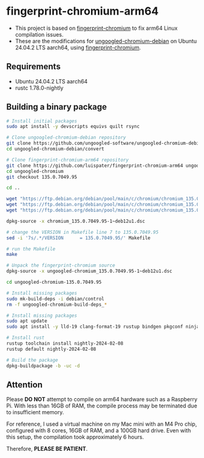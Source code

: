 # fingerprint-chromium-arm64

* This project is based on [fingerprint-chromium](https://github.com/adryfish/fingerprint-chromium) to fix arm64 Linux compilation issues.
* These are the modifications for [ungoogled-chromium-debian](https://github.com/ungoogled-software/ungoogled-chromium-debian) on Ubuntu 24.04.2 LTS aarch64, using [fingerprint-chromium](https://github.com/adryfish/fingerprint-chromium).

## Requirements
* Ubuntu 24.04.2 LTS aarch64
* rustc 1.78.0-nightly

## Building a binary package

```sh
# Install initial packages
sudo apt install -y devscripts equivs quilt rsync

# Clone ungoogled-chromium-debian repository
git clone https://github.com/ungoogled-software/ungoogled-chromium-debian.git
cd ungoogled-chromium-debian/convert

# Clone fingerprint-chromium-arm64 repository
git clone https://github.com/luispater/fingerprint-chromium-arm64 ungoogled-chromium
cd ungoogled-chromium
git checkout 135.0.7049.95

cd ..

wget "https://ftp.debian.org/debian/pool/main/c/chromium/chromium_135.0.7049.95.orig.tar.xz"
wget "https://ftp.debian.org/debian/pool/main/c/chromium/chromium_135.0.7049.95-1~deb12u1.debian.tar.xz"
wget "https://ftp.debian.org/debian/pool/main/c/chromium/chromium_135.0.7049.95-1~deb12u1.dsc" 

dpkg-source -x chromium_135.0.7049.95-1~deb12u1.dsc

# change the VERSION in Makefile line 7 to 135.0.7049.95
sed -i '7s/.*/VERSION      = 135.0.7049.95/' Makefile 

# run the Makefile
make

# Unpack the fingerprint-chromium source
dpkg-source -x ungoogled-chromium_135.0.7049.95-1~deb12u1.dsc

cd ungoogled-chromium-135.0.7049.95

# Install missing packages
sudo mk-build-deps -i debian/control
rm -f ungoogled-chromium-build-deps_*

# Install missing packages
sudo apt update
sudo apt install -y lld-19 clang-format-19 rustup bindgen pkgconf ninja-build elfutils flex yasm xvfb gperf bison nodejs node-rollup-plugin-terser rollup valgrind x11-apps xcb-proto xfonts-base libdav1d-dev libx11-xcb-dev libxshmfence-dev libgl-dev libglu1-mesa-dev libegl1-mesa-dev libgles2-mesa-dev libopenh264-dev generate-ninja mesa-common-dev rapidjson-dev libva-dev libxt-dev libgbm-dev libpng-dev libxss-dev libelf-dev libpci-dev libcap-dev libffi-dev libkrb5-dev libexif-dev libflac-dev libudev-dev libpipewire-0.3-dev libopus-dev libxtst-dev libjpeg-dev libxml2-dev libgtk-3-dev libxslt1-dev liblcms2-dev libpulse-dev libpam0g-dev libdouble-conversion-dev libxnvctrl-dev libglib2.0-dev libasound2-dev libsecret-1-dev libspeechd-dev libminizip-dev libhunspell-dev libharfbuzz-dev libxcb-dri3-dev libusb-1.0-0-dev libopenjp2-7-dev libmodpbase64-dev libnss3-dev libnspr4-dev libcups2-dev libevent-dev libevdev-dev libgcrypt20-dev libcurl4-openssl-dev libzstd-dev fonts-ipafont-gothic fonts-ipafont-mincho

# Install rust
rustup toolchain install nightly-2024-02-08
rustup default nightly-2024-02-08

# Build the package
dpkg-buildpackage -b -uc -d
```

## Attention
Please **DO NOT** attempt to compile on arm64 hardware such as a Raspberry Pi. With less than 16GB of RAM, the compile process may be terminated due to insufficient memory.

For reference, I used a virtual machine on my Mac mini with an M4 Pro chip, configured with 8 cores, 16GB of RAM, and a 100GB hard drive. Even with this setup, the compilation took approximately 6 hours. 

Therefore, **PLEASE BE PATIENT**.